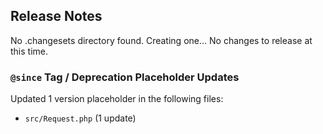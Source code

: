 ## Release Notes



No .changesets directory found. Creating one...
No changes to release at this time.

### `@since` Tag / Deprecation Placeholder Updates

Updated 1 version placeholder in the following files:

* `src/Request.php` (1 update)
